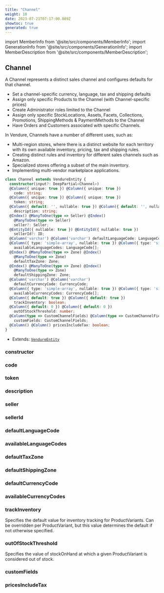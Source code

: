 ```yaml
---
title: "Channel"
weight: 10
date: 2023-07-21T07:17:00.809Z
showtoc: true
generated: true
---
```

<!-- This file was generated from the Vendure source. Do not modify. Instead, re-run the "docs:build" script -->
import MemberInfo from '@site/src/components/MemberInfo';
import GenerationInfo from '@site/src/components/GenerationInfo';
import MemberDescription from '@site/src/components/MemberDescription';


## Channel

<GenerationInfo sourceFile="packages/core/src/entity/channel/channel.entity.ts" sourceLine="31" packageName="@vendure/core" />

A Channel represents a distinct sales channel and configures defaults for that
channel.

* Set a channel-specific currency, language, tax and shipping defaults
* Assign only specific Products to the Channel (with Channel-specific prices)
* Create Administrator roles limited to the Channel
* Assign only specific StockLocations, Assets, Facets, Collections, Promotions, ShippingMethods & PaymentMethods to the Channel
* Have Orders and Customers associated with specific Channels.

In Vendure, Channels have a number of different uses, such as:

* Multi-region stores, where there is a distinct website for each territory with its own available inventory, pricing, tax and shipping rules.
* Creating distinct rules and inventory for different sales channels such as Amazon.
* Specialized stores offering a subset of the main inventory.
* Implementing multi-vendor marketplace applications.

```ts title="Signature"
class Channel extends VendureEntity {
  constructor(input?: DeepPartial<Channel>)
  @Column({ unique: true }) @Column({ unique: true })
    code: string;
  @Column({ unique: true }) @Column({ unique: true })
    token: string;
  @Column({ default: '', nullable: true }) @Column({ default: '', nullable: true })
    description: string;
  @Index() @ManyToOne(type => Seller) @Index()
    @ManyToOne(type => Seller)
    seller?: Seller;
  @EntityId({ nullable: true }) @EntityId({ nullable: true })
    sellerId?: ID;
  @Column('varchar') @Column('varchar') defaultLanguageCode: LanguageCode;
  @Column({ type: 'simple-array', nullable: true }) @Column({ type: 'simple-array', nullable: true })
    availableLanguageCodes: LanguageCode[];
  @Index() @ManyToOne(type => Zone) @Index()
    @ManyToOne(type => Zone)
    defaultTaxZone: Zone;
  @Index() @ManyToOne(type => Zone) @Index()
    @ManyToOne(type => Zone)
    defaultShippingZone: Zone;
  @Column('varchar') @Column('varchar')
    defaultCurrencyCode: CurrencyCode;
  @Column({ type: 'simple-array', nullable: true }) @Column({ type: 'simple-array', nullable: true })
    availableCurrencyCodes: CurrencyCode[];
  @Column({ default: true }) @Column({ default: true })
    trackInventory: boolean;
  @Column({ default: 0 }) @Column({ default: 0 })
    outOfStockThreshold: number;
  @Column(type => CustomChannelFields) @Column(type => CustomChannelFields)
    customFields: CustomChannelFields;
  @Column() @Column() pricesIncludeTax: boolean;
}
```
* Extends: <code><a href='/docs/reference/typescript-api/entities/vendure-entity#vendureentity'>VendureEntity</a></code>



<div className="members-wrapper">

### constructor

<MemberInfo kind="method" type="(input?: DeepPartial&#60;<a href='/docs/reference/typescript-api/entities/channel#channel'>Channel</a>&#62;) => Channel"   />


### code

<MemberInfo kind="property" type="string"   />


### token

<MemberInfo kind="property" type="string"   />


### description

<MemberInfo kind="property" type="string"   />


### seller

<MemberInfo kind="property" type="<a href='/docs/reference/typescript-api/entities/seller#seller'>Seller</a>"   />


### sellerId

<MemberInfo kind="property" type="<a href='/docs/reference/typescript-api/common/id#id'>ID</a>"   />


### defaultLanguageCode

<MemberInfo kind="property" type="<a href='/docs/reference/typescript-api/common/language-code#languagecode'>LanguageCode</a>"   />


### availableLanguageCodes

<MemberInfo kind="property" type="<a href='/docs/reference/typescript-api/common/language-code#languagecode'>LanguageCode</a>[]"   />


### defaultTaxZone

<MemberInfo kind="property" type="<a href='/docs/reference/typescript-api/entities/zone#zone'>Zone</a>"   />


### defaultShippingZone

<MemberInfo kind="property" type="<a href='/docs/reference/typescript-api/entities/zone#zone'>Zone</a>"   />


### defaultCurrencyCode

<MemberInfo kind="property" type="<a href='/docs/reference/typescript-api/common/currency-code#currencycode'>CurrencyCode</a>"   />


### availableCurrencyCodes

<MemberInfo kind="property" type="<a href='/docs/reference/typescript-api/common/currency-code#currencycode'>CurrencyCode</a>[]"   />


### trackInventory

<MemberInfo kind="property" type="boolean"   />

Specifies the default value for inventory tracking for ProductVariants.
Can be overridden per ProductVariant, but this value determines the default
if not otherwise specified.
### outOfStockThreshold

<MemberInfo kind="property" type="number"   />

Specifies the value of stockOnHand at which a given ProductVariant is considered
out of stock.
### customFields

<MemberInfo kind="property" type="CustomChannelFields"   />


### pricesIncludeTax

<MemberInfo kind="property" type="boolean"   />




</div>
